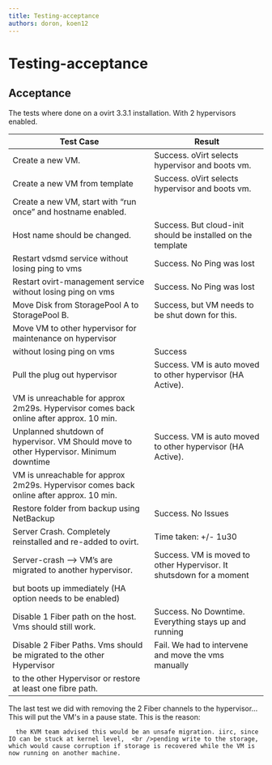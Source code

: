 ```yaml
---
title: Testing-acceptance
authors: doron, koen12
---
```


# Testing-acceptance

## Acceptance

The tests where done on a ovirt 3.3.1 installation. With 2 hypervisors enabled.

| Test Case                                                                              | Result                                                                                  |
|----------------------------------------------------------------------------------------|-----------------------------------------------------------------------------------------|
| Create a new VM.                                                                       | Success. oVirt selects hypervisor and boots vm.                                         |
| Create a new VM from template                                                          | Success. oVirt selects hypervisor and boots vm.                                         |
| Create a new VM, start with “run once” and hostname enabled.                           
  Host name should be changed.                                                           | Success. But cloud-init should be installed on the template                             |
| Restart vdsmd service without losing ping to vms                                       | Success. No Ping was lost                                                               |
| Restart ovirt-management service without losing ping on vms                            | Success. No Ping was lost                                                               |
| Move Disk from StoragePool A to StoragePool B.                                         | Success, but VM needs to be shut down for this.                                         |
| Move VM to other hypervisor for maintenance on hypervisor                              
  without losing ping on vms                                                             | Success                                                                                 |
| Pull the plug out hypervisor                                                           | Success. VM is auto moved to other hypervisor (HA Active).                              
                                                                                           VM is unreachable for approx 2m29s. Hypervisor comes back online after approx. 10 min.  |
| Unplanned shutdown of hypervisor. VM Should move to other Hypervisor. Minimum downtime | Success. VM is auto moved to other hypervisor (HA Active).                              
                                                                                           VM is unreachable for approx 2m29s. Hypervisor comes back online after approx. 10 min.  |
| Restore folder from backup using NetBackup                                             | Success. No Issues                                                                      |
| Server Crash. Completely reinstalled and re-added to ovirt.                            | Time taken: +/- 1u30                                                                    |
| Server-crash --> VM’s are migrated to another hypervisor.                             | Success. VM is moved to other Hypervisor. It shutsdown for a moment                     
                                                                                           but boots up immediately (HA option needs to be enabled)                                |
| Disable 1 Fiber path on the host. Vms should still work.                               | Success. No Downtime. Everything stays up and running                                   |
| Disable 2 Fiber Paths. Vms should be migrated to the other Hypervisor                  | Fail. We had to intervene and move the vms manually                                     
                                                                                           to the other Hypervisor or restore at least one fibre path.                             |

The last test we did with removing the 2 Fiber channels to the hypervisor... This will put the VM's in a pause state. This is the reason:

      the KVM team advised this would be an unsafe migration. iirc, since IO can be stuck at kernel level,  <br />pending write to the storage, which would cause corruption if storage is recovered while the VM is now running on another machine. 
